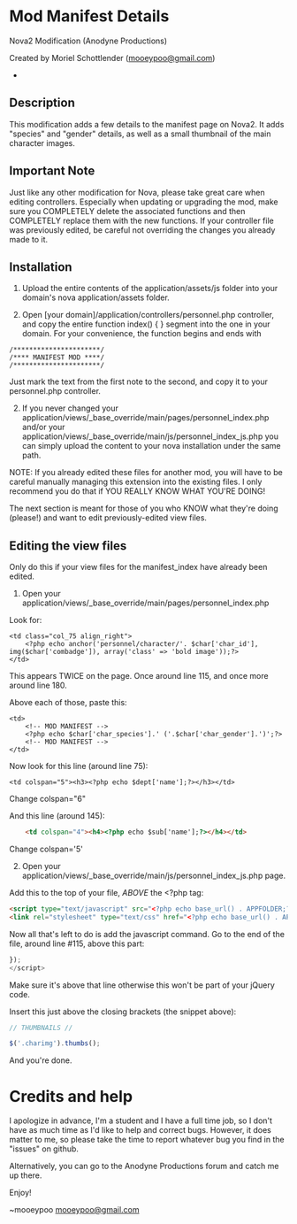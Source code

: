 Mod Manifest Details
====================
Nova2 Modification (Anodyne Productions)

Created by Moriel Schottlender (mooeypoo@gmail.com)

-

## Description
This modification adds a few details to the manifest page on Nova2. 
It adds "species" and "gender" details, as well as a small thumbnail of the main character images. 

## Important Note
Just like any other modification for Nova, please take great care when editing controllers. Especially when updating or upgrading the mod, make sure you COMPLETELY delete the associated functions and then COMPLETELY replace them with the new functions.
If your controller file was previously edited, be careful not overriding the changes you already made to it.

## Installation

1. Upload the entire contents of the application/assets/js folder into your domain's nova application/assets folder.

2. Open [your domain]/application/controllers/personnel.php controller, and copy the entire function index() { } segment into the one in your domain. For your convenience, the function begins and ends with

```
/**********************/
/**** MANIFEST MOD ****/
/**********************/
```

Just mark the text from the first note to the second, and copy it to your personnel.php controller.

2. If you never changed your application/views/_base_override/main/pages/personnel_index.php and/or your application/views/_base_override/main/js/personnel_index_js.php you can simply upload the content to your nova installation under the same path.

NOTE: If you already edited these files for another mod, you will have to be careful manually managing this extension into the existing files. I only recommend you do that if YOU REALLY KNOW WHAT YOU'RE DOING! 

The next section is meant for those of you who KNOW what they're doing (please!) and want to edit previously-edited view files.

## Editing the view files
Only do this if your view files for the manifest_index have already been edited. 

1. Open your application/views/_base_override/main/pages/personnel_index.php

Look for:

```
<td class="col_75 align_right">
	<?php echo anchor('personnel/character/'. $char['char_id'], img($char['combadge']), array('class' => 'bold image'));?>
</td>
```

This appears TWICE on the page. Once around line 115, and once more around line 180.

Above each of those, paste this:

```
<td>
	<!-- MOD MANIFEST -->
	<?php echo $char['char_species'].' ('.$char['char_gender'].')';?>
	<!-- MOD MANIFEST -->
</td>
```

Now look for this line (around line 75):

```
<td colspan="5"><h3><?php echo $dept['name'];?></h3></td>
```

Change colspan="6"

And this line (around 145): 
```html
	<td colspan="4"><h4><?php echo $sub['name'];?></h4></td>
```
Change colspan='5'

2. Open your application/views/_base_override/main/js/personnel_index_js.php page.

Add this to the top of your file, *ABOVE* the <?php tag:

```html
<script type="text/javascript" src="<?php echo base_url() . APPFOLDER;?>/assets/js/jquery.thumbs.js"></script>
<link rel="stylesheet" type="text/css" href="<?php echo base_url() . APPFOLDER;?>/assets/js/jquery.thumbs.css" />
```

Now all that's left to do is add the javascript command. Go to the end of the file, around line #115, above this part:

```javascript
});
</script>
```

Make sure it's above that line otherwise this won't be part of your jQuery code. 

Insert this just above the closing brackets (the snippet above):

```javascript
// THUMBNAILS //

$('.charimg').thumbs();

```

And you're done. 

Credits and help
================
I apologize in advance, I'm a student and I have a full time job, so I don't have as much time as I'd like to help and correct bugs. However, it does matter to me, so please take the time to report whatever bug you find in the "issues" on github.

Alternatively, you can go to the Anodyne Productions forum and catch me up there.

Enjoy!

~mooeypoo
mooeypoo@gmail.com